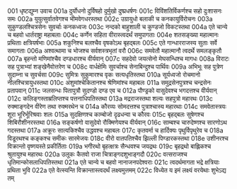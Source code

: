 001  	धृष्टद्युम्न उवाच
001a	दुर्योधनो दुर्विषहो दुर्मुखो दुष्प्रधर्षणः
001c	विविंशतिर्विकर्णश्च सहो दुःशासनः समः
002a	युयुत्सुर्वातवेगश्च भीमवेगधरस्तथा
002c	उग्रायुधो बलाकी च कनकायुर्विरोचनः
003a	सुकुण्डलश्चित्रसेनः सुवर्चाः कनकध्वजः
003c	नन्दको बाहुशाली च कुण्डजो विकटस्तथा
004a	एते चान्ये च बहवो धार्तराष्ट्रा महाबलाः
004c	कर्णेन सहिता वीरास्त्वदर्थं समुपागताः
004e	शतसङ्ख्या महात्मानः प्रथिताः क्षत्रियर्षभाः
005a	शकुनिश्च बलश्चैव वृषकोऽथ बृहद्बलः
005c	एते गान्धारराजस्य सुताः सर्वे समागताः
006a	अश्वत्थामा च भोजश्च सर्वशस्त्रभृतां वरौ
006c	समवेतौ महात्मानौ त्वदर्थे समलङ्कृतौ
007a	बृहन्तो मणिमांश्चैव दण्डधारश्च वीर्यवान्
007c	सहदेवो जयत्सेनो मेघसन्धिश्च मागधः
008a	विराटः सह पुत्राभ्यां शङ्खेनैवोत्तरेण च
008c	वार्धक्षेमिः सुवर्चाश्च सेनाबिन्दुश्च पार्थिवः
009a	अभिभूः सह पुत्रेण सुदाम्ना च सुवर्चसा
009c	सुमित्रः सुकुमारश्च वृकः सत्यधृतिस्तथा
010a	सूर्यध्वजो रोचमानो नीलश्चित्रायुधस्तथा
010c	अंशुमांश्चेकितानश्च श्रेणिमांश्च महाबलः
011a	समुद्रसेनपुत्रश्च चन्द्रसेनः प्रतापवान्
011c	जलसन्धः पितापुत्रौ सुदण्डो दण्ड एव च
012a	पौण्ड्रको वासुदेवश्च भगदत्तश्च वीर्यवान्
012c	कलिङ्गस्ताम्रलिप्तश्च पत्तनाधिपतिस्तथा
013a	मद्रराजस्तथा शल्यः सहपुत्रो महारथः
013c	रुक्माङ्गदेन वीरेण तथा रुक्मरथेन च
014a	कौरव्यः सोमदत्तश्च पुत्राश्चास्य महारथाः
014c	समवेतास्त्रयः शूरा भूरिर्भूरिश्रवाः शलः
015a	सुदक्षिणश्च काम्बोजो दृढधन्वा च कौरवः
015c	बृहद्बलः सुषेणश्च शिबिरौशीनरस्तथा
016a	सङ्कर्षणो वासुदेवो रौक्मिणेयश्च वीर्यवान्
016c	साम्बश्च चारुदेष्णश्च सारणोऽथ गदस्तथा
017a	अक्रूरः सात्यकिश्चैव उद्धवश्च महाबलः
017c	कृतवर्मा च हार्दिक्यः पृथुर्विपृथुरेव च
018a	विडूरथश्च कङ्कश्च समीकः सारमेजयः
018c	वीरो वातपतिश्चैव झिल्ली पिण्डारकस्तथा
018e	उशीनरश्च विक्रान्तो वृष्णयस्ते प्रकीर्तिताः
019a	भगीरथो बृहत्क्षत्रः सैन्धवश्च जयद्रथः
019c	बृहद्रथो बाह्लिकश्च श्रुतायुश्च महारथः
020a	उलूकः कैतवो राजा चित्राङ्गदशुभाङ्गदौ
020c	वत्सराजश्च धृतिमान्कोसलाधिपतिस्तथा
021a	एते चान्ये च बहवो नानाजनपदेश्वराः
021c	त्वदर्थमागता भद्रे क्षत्रियाः प्रथिता भुवि
022a	एते वेत्स्यन्ति विक्रान्तास्त्वदर्थं लक्ष्यमुत्तमम्
022c	विध्येत य इमं लक्ष्यं वरयेथाः शुभेऽद्य तम्
